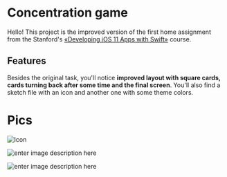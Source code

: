 # Concentration game

Hello! This project is the improved version of the first home assignment from the Stanford's [«Developing iOS 11 Apps with Swift»](https://itunes.apple.com/us/course/developing-ios-11-apps-with-swift/id1309275316) course.

## Features

Besides the original task, you'll notice **improved layout with square cards, cards turning back after some time and the final screen**. You'll also find a sketch file with an icon and another one with some theme colors.

# Pics
![Icon
](https://pp.userapi.com/c846124/v846124009/1ea9e/sBeafjf0uu4.jpg)

![enter image description here](https://pp.userapi.com/c846124/v846124009/1ea8b/Itm_pRIjNxM.jpg)

![enter image description here](https://pp.userapi.com/c846124/v846124009/1ea95/2vCiCz2y5Yo.jpg)
